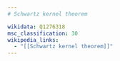 ```yaml
---
# Schwartz kernel theorem

wikidata: Q1276318
msc_classification: 30
wikipedia_links:
  - "[[Schwartz kernel theorem]]"
---
```

